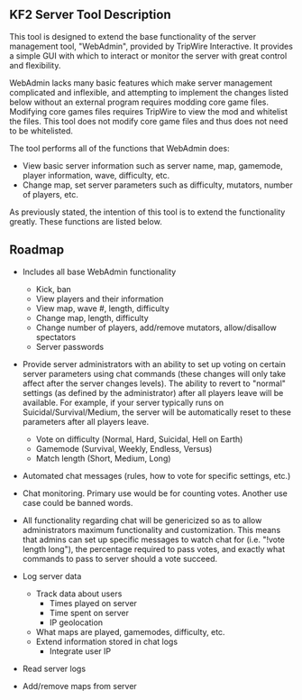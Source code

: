 ## KF2 Server Tool Description
This tool is designed to extend the base functionality of the server management tool, "WebAdmin", provided by TripWire Interactive. It provides a simple GUI with which to interact or monitor the server with great control and flexibility.

WebAdmin lacks many basic features which make server management complicated and inflexible, and attempting to implement the changes listed below without an external program requires modding core game files. Modifying core games files requires TripWire to view the mod and whitelist the files. This tool does not modify core game files and thus does not need to be whitelisted.

The tool performs all of the functions that WebAdmin does:
 - View basic server information such as server name, map, gamemode, player information, wave, difficulty, etc.
 - Change map, set server parameters such as difficulty, mutators, number of players, etc. 
 
 As previously stated, the intention of this tool is to extend the functionality greatly. These functions are listed below.

## Roadmap

 - Includes all base WebAdmin functionality
	 - Kick, ban
	 - View players and their information
	 - View map, wave #, length, difficulty
	 - Change map, length, difficulty
	 - Change number of players, add/remove mutators, allow/disallow spectators
	 - Server passwords

 - Provide server administrators with an ability to set up voting on certain server parameters using chat commands (these changes will only take affect after the server changes levels). The ability to revert to "normal" settings (as defined by the administrator) after all players leave will be available. For example, if your server typically runs on Suicidal/Survival/Medium, the server will be automatically reset to these parameters after all players leave.
	 - Vote on difficulty (Normal, Hard, Suicidal, Hell on Earth)
	 - Gamemode (Survival, Weekly, Endless, Versus)
	 - Match length (Short, Medium, Long)
 - Automated chat messages (rules, how to vote for specific settings, etc.)
 - Chat monitoring. Primary use would be for counting votes. Another use case could be banned words. 
 - All functionality regarding chat will be genericized so as to allow administrators maximum functionality and customization. This means that admins can set up specific messages to watch chat for (i.e. "!vote length long"), the percentage required to pass votes, and exactly what commands to pass to server should a vote succeed. 

 - Log server data
	- Track data about users
		- Times played on server
		- Time spent on server
		- IP geolocation
	- What maps are played, gamemodes, difficulty, etc.
	 - Extend information stored in chat logs
		 - Integrate user IP

 - Read server logs
 - Add/remove maps from server

